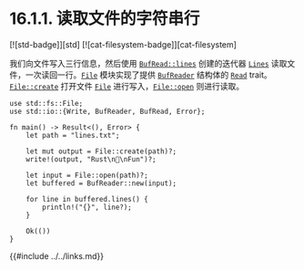 # 16.1.1. 读取文件的字符串行

[![std-badge]][std] [![cat-filesystem-badge]][cat-filesystem]

我们向文件写入三行信息，然后使用 [`BufRead::lines`] 创建的迭代器 [`Lines`] 读取文件，一次读回一行。[`File`] 模块实现了提供 [`BufReader`] 结构体的 [`Read`] trait。[`File::create`] 打开文件 [`File`] 进行写入，[`File::open`] 则进行读取。

```rust,edition2018
use std::fs::File;
use std::io::{Write, BufReader, BufRead, Error};

fn main() -> Result<(), Error> {
    let path = "lines.txt";

    let mut output = File::create(path)?;
    write!(output, "Rust\n💖\nFun")?;

    let input = File::open(path)?;
    let buffered = BufReader::new(input);

    for line in buffered.lines() {
        println!("{}", line?);
    }

    Ok(())
}
```

[`BufRead::lines`]: https://doc.rust-lang.org/std/io/trait.BufRead.html#method.lines
[`BufRead`]: https://doc.rust-lang.org/std/io/trait.BufRead.html
[`BufReader`]: https://doc.rust-lang.org/std/io/struct.BufReader.html
[`File::create`]: https://doc.rust-lang.org/std/fs/struct.File.html#method.create
[`File::open`]: https://doc.rust-lang.org/std/fs/struct.File.html#method.open
[`File`]: https://doc.rust-lang.org/std/fs/struct.File.html
[`Lines`]: https://doc.rust-lang.org/std/io/struct.Lines.html
[`Read`]: https://doc.rust-lang.org/std/io/trait.Read.html

{{#include ../../links.md}}
